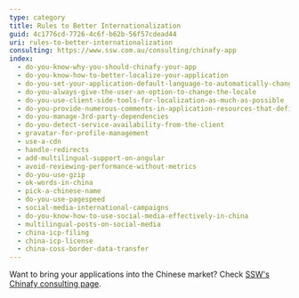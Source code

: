 ```yaml
---
type: category
title: Rules to Better Internationalization
guid: 4c1776cd-7726-4c6f-b62b-56f57cdead44
uri: rules-to-better-internationalization
consulting: https://www.ssw.com.au/consulting/chinafy-app
index:
  - do-you-know-why-you-should-chinafy-your-app
  - do-you-know-how-to-better-localize-your-application
  - do-you-set-your-application-default-language-to-automatically-change-to-local-language
  - do-you-always-give-the-user-an-option-to-change-the-locale
  - do-you-use-client-side-tools-for-localization-as-much-as-possible
  - do-you-provide-numerous-comments-in-application-resources-that-define-context
  - do-you-manage-3rd-party-dependencies
  - do-you-detect-service-availability-from-the-client
  - gravatar-for-profile-management
  - use-a-cdn
  - handle-redirects
  - add-multilingual-support-on-angular
  - avoid-reviewing-performance-without-metrics
  - do-you-use-gzip
  - ok-words-in-china
  - pick-a-chinese-name
  - do-you-use-pagespeed
  - social-media-international-campaigns
  - do-you-know-how-to-use-social-media-effectively-in-china
  - multilingual-posts-on-social-media
  - china-icp-filing
  - china-icp-license
  - china-coss-border-data-transfer
---
```


Want to bring your applications into the Chinese market? Check [SSW's Chinafy consulting page](https://www.ssw.com.au/consulting/chinafy-app).
